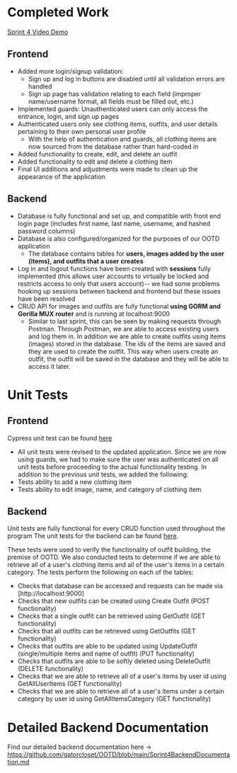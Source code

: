 # Completed Work

[Sprint 4 Video Demo]()

## Frontend
- Added more login/signup validation:
  - Sign up and log in buttons are disabled until all validation errors are handled
  - Sign up page has validation relating to each field (improper name/username format, all fields must be filled out, etc.)
- Implemented guards: Unauthenticated users can only access the entrance, login, and sign up pages
- Authenticated users only see clothing items, outfits, and user details pertaining to their own personal user profile
  - With the help of authentication and guards, all clothing items are now sourced from the database rather than hard-coded in
- Added functionality to create, edit, and delete an outfit
- Added functionality to edit and delete a clothing item
- Final UI additions and adjustments were made to clean up the appearance of the application

## Backend
- Database is fully functional and set up, and compatible with front end login page (includes first name, last name, username, and hashed password columns)
- Database is also configured/organized for the purposes of our OOTD application
  - The database contains tables for **users, images added by the user (items), and outfits that a user creates**
- Log in and logout functions have been created with **sessions** fully implemented (this allows user accounts to virtually be locked and restricts access to only that users account)-- we had some problems hooking up sessions between backend and frontend but these issues have been resolved
- CRUD API for images and outfits are fully functional **using GORM and Gorilla MUX router** and is running at localhost:9000
  - Similar to last sprint, this can be seen by making requests through Postman. Through Postman, we are able to access existing users and log them in. In addition we are able to create outfits using items (images) stored in the database. The ids of the items are saved and they are used to create the outfit. This way when users create an outfit, the outfit will be saved in the database and they will be able to access it later. 

# Unit Tests


## Frontend
Cypress unit test can be found [here](https://github.com/gatorcloset/OOTD/tree/main/cypress/e2e)
- All unit tests were revised to the updated application. Since we are now using guards, we had to make sure the user was authenticated on all unit tests before proceeding to the actual functionality testing. In addition to the previous unit tests, we added the following:
- Tests ability to add a new clothing item
- Tests ability to edit image, name, and category of clothing item

## Backend
Unit tests are fully functional for every CRUD function used throughout the program
The unit tests for the backend can be found [here](https://github.com/gatorcloset/OOTD/blob/main/backend/go/src/github.com/user/user_test.go).

These tests were used to verify the functionality of outfit building, the premise of OOTD. We also conducted tests to determine if we are able to retrieve all of a user's clothing items and all of the user's items in a certain category. The tests perform the following on each of the tables:

- Checks that database can be accessed and requests can be made via [http://localhost:9000]
- Checks that new outfits can be created using Create Outfit (POST functionality)
- Checks that a single outfit can be retrieved using GetOutfit (GET functionality)
- Checks that all outfits can be retrieved using GetOutfits (GET functionality)
- Checks that outfits are able to be updated using UpdateOutfit (single/multiple items and name of outfit) (PUT functionality)
- Checks that outfits are able to be softly deleted using DeleteOutfit (DELETE functionality)
- Checks that we are able to retrieve all of a user's items by user id using GetAllUserItems (GET functionality)
- Checks that we are able to retrieve all of a user's items under a certain category by user id using GetAllItemsCategory (GET functionality)

# Detailed Backend Documentation
Find our detailed backend documentation here -> https://github.com/gatorcloset/OOTD/blob/main/Sprint4BackendDocumentation.md
